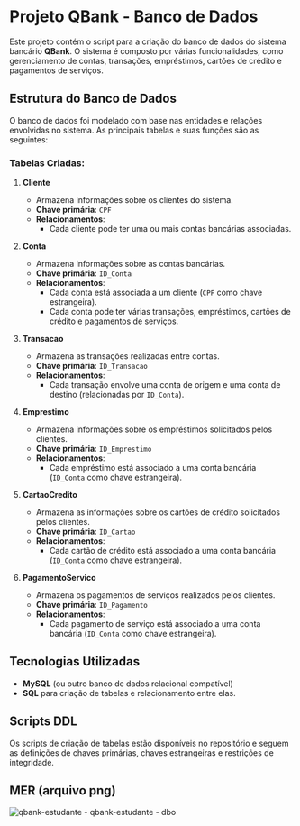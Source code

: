 # Projeto QBank - Banco de Dados

Este projeto contém o script para a criação do banco de dados do sistema bancário **QBank**. O sistema é composto por várias funcionalidades, como gerenciamento de contas, transações, empréstimos, cartões de crédito e pagamentos de serviços.

## Estrutura do Banco de Dados

O banco de dados foi modelado com base nas entidades e relações envolvidas no sistema. As principais tabelas e suas funções são as seguintes:

### Tabelas Criadas:

1. **Cliente**
   - Armazena informações sobre os clientes do sistema.
   - **Chave primária**: `CPF`
   - **Relacionamentos**:
     - Cada cliente pode ter uma ou mais contas bancárias associadas.

2. **Conta**
   - Armazena informações sobre as contas bancárias.
   - **Chave primária**: `ID_Conta`
   - **Relacionamentos**:
     - Cada conta está associada a um cliente (`CPF` como chave estrangeira).
     - Cada conta pode ter várias transações, empréstimos, cartões de crédito e pagamentos de serviços.

3. **Transacao**
   - Armazena as transações realizadas entre contas.
   - **Chave primária**: `ID_Transacao`
   - **Relacionamentos**:
     - Cada transação envolve uma conta de origem e uma conta de destino (relacionadas por `ID_Conta`).

4. **Emprestimo**
   - Armazena informações sobre os empréstimos solicitados pelos clientes.
   - **Chave primária**: `ID_Emprestimo`
   - **Relacionamentos**:
     - Cada empréstimo está associado a uma conta bancária (`ID_Conta` como chave estrangeira).

5. **CartaoCredito**
   - Armazena as informações sobre os cartões de crédito solicitados pelos clientes.
   - **Chave primária**: `ID_Cartao`
   - **Relacionamentos**:
     - Cada cartão de crédito está associado a uma conta bancária (`ID_Conta` como chave estrangeira).

6. **PagamentoServico**
   - Armazena os pagamentos de serviços realizados pelos clientes.
   - **Chave primária**: `ID_Pagamento`
   - **Relacionamentos**:
     - Cada pagamento de serviço está associado a uma conta bancária (`ID_Conta` como chave estrangeira).

## Tecnologias Utilizadas

- **MySQL** (ou outro banco de dados relacional compatível)
- **SQL** para criação de tabelas e relacionamento entre elas.

## Scripts DDL

Os scripts de criação de tabelas estão disponíveis no repositório e seguem as definições de chaves primárias, chaves estrangeiras e restrições de integridade.


## MER (arquivo png)

![qbank-estudante - qbank-estudante - dbo](https://github.com/user-attachments/assets/fea3f960-78eb-4568-87dd-8dc8bf61fe19)

